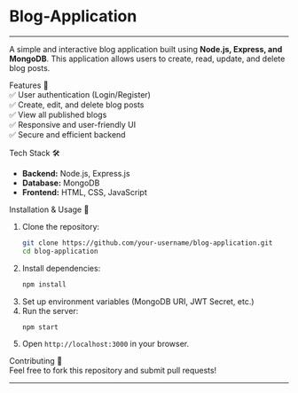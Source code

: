 # Blog-Application 
---  
A simple and interactive blog application built using **Node.js, Express, and MongoDB**. This application allows users to create, read, update, and delete blog posts.  

Features 🚀  
✅ User authentication (Login/Register)  
✅ Create, edit, and delete blog posts  
✅ View all published blogs  
✅ Responsive and user-friendly UI  
✅ Secure and efficient backend  

Tech Stack 🛠️  
- **Backend:** Node.js, Express.js  
- **Database:** MongoDB  
- **Frontend:** HTML, CSS, JavaScript

Installation & Usage 🚀  
1. Clone the repository:  
   ```bash
   git clone https://github.com/your-username/blog-application.git
   cd blog-application
   ```  
2. Install dependencies:  
   ```bash
   npm install
   ```  
3. Set up environment variables (MongoDB URI, JWT Secret, etc.)  
4. Run the server:  
   ```bash
   npm start
   ```  
5. Open `http://localhost:3000` in your browser.  

Contributing 🤝  
Feel free to fork this repository and submit pull requests!  

---  
